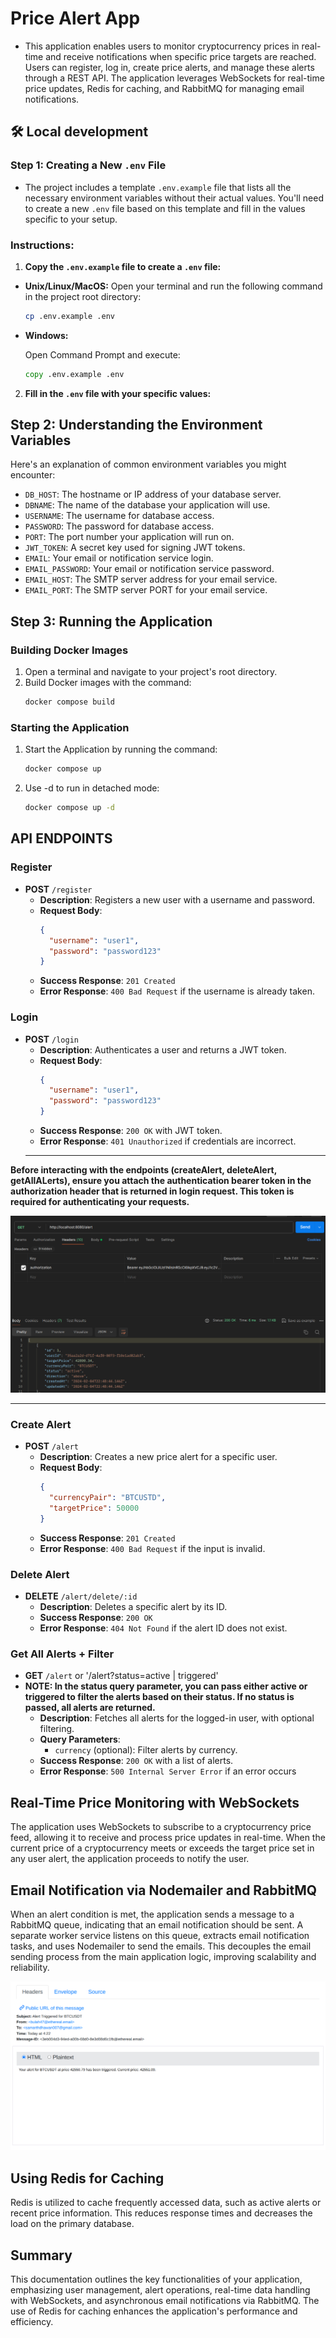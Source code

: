 # Price Alert App

- This application enables users to monitor cryptocurrency prices in real-time and receive notifications when specific price targets are reached. Users can register, log in, create price alerts, and manage these alerts through a REST API. The application leverages WebSockets for real-time price updates, Redis for caching, and RabbitMQ for managing email notifications.

## 🛠️ Local development

### Step 1: Creating a New `.env` File

- The project includes a template `.env.example` file that lists all the necessary environment variables without their actual values. You'll need to create a new `.env` file based on this template and fill in the values specific to your setup.

### Instructions:

1. **Copy the `.env.example` file to create a `.env` file:**

- **Unix/Linux/MacOS:**
  Open your terminal and run the following command in the project root directory:

  ```bash
  cp .env.example .env
  ```

- **Windows:**

  Open Command Prompt and execute:

  ```cmd
  copy .env.example .env
  ```

2. **Fill in the `.env` file with your specific values:**

## Step 2: Understanding the Environment Variables

Here's an explanation of common environment variables you might encounter:

- `DB_HOST`: The hostname or IP address of your database server.
- `DBNAME`: The name of the database your application will use.
- `USERNAME`: The username for database access.
- `PASSWORD`: The password for database access.
- `PORT`: The port number your application will run on.
- `JWT_TOKEN`: A secret key used for signing JWT tokens.
- `EMAIL`: Your email or notification service login.
- `EMAIL_PASSWORD`: Your email or notification service password.
- `EMAIL_HOST`: The SMTP server address for your email service.
- `EMAIL_PORT`: The SMTP server PORT for your email service.

## Step 3: Running the Application

### Building Docker Images

1. Open a terminal and navigate to your project's root directory.
2. Build Docker images with the command:
   ```sh
   docker compose build
   ```

### Starting the Application

1. Start the Application by running the command:

   ```sh
   docker compose up
   ```

2. Use -d to run in detached mode:

   ```sh
   docker compose up -d
   ```

## API ENDPOINTS

### Register

- **POST** `/register`
  - **Description**: Registers a new user with a username and password.
  - **Request Body**:
    ```json
    {
      "username": "user1",
      "password": "password123"
    }
    ```
  - **Success Response**: `201 Created`
  - **Error Response**: `400 Bad Request` if the username is already taken.

### Login

- **POST** `/login`
  - **Description**: Authenticates a user and returns a JWT token.
  - **Request Body**:
    ```json
    {
      "username": "user1",
      "password": "password123"
    }
    ```
  - **Success Response**: `200 OK` with JWT token.
  - **Error Response**: `401 Unauthorized` if credentials are incorrect.
  <hr>

**Before interacting with the endpoints (createAlert, deleteAlert, getAllALerts), ensure you attach the authentication bearer token in the authorization header that is returned in login request. This token is required for authenticating your requests.**

![Alt text](./images/auth.png)

<hr>

### Create Alert

- **POST** `/alert`
  - **Description**: Creates a new price alert for a specific user.
  - **Request Body**:
    ```json
    {
      "currencyPair": "BTCUSTD",
      "targetPrice": 50000
    }
    ```
  - **Success Response**: `201 Created`
  - **Error Response**: `400 Bad Request` if the input is invalid.

### Delete Alert

- **DELETE** `/alert/delete/:id`
  - **Description**: Deletes a specific alert by its ID.
  - **Success Response**: `200 OK`
  - **Error Response**: `404 Not Found` if the alert ID does not exist.

### Get All Alerts + Filter

- **GET** `/alert` or '/alert?status=active | triggered'
- **NOTE: In the status query parameter, you can pass either active or triggered to filter the alerts based on their status. If no status is passed, all alerts are returned.**
  - **Description**: Fetches all alerts for the logged-in user, with optional filtering.
  - **Query Parameters**:
    - `currency` (optional): Filter alerts by currency.
  - **Success Response**: `200 OK` with a list of alerts.
  - **Error Response**: `500 Internal Server Error` if an error occurs

## Real-Time Price Monitoring with WebSockets

The application uses WebSockets to subscribe to a cryptocurrency price feed, allowing it to receive and process price updates in real-time. When the current price of a cryptocurrency meets or exceeds the target price set in any user alert, the application proceeds to notify the user.

## Email Notification via Nodemailer and RabbitMQ

When an alert condition is met, the application sends a message to a RabbitMQ queue, indicating that an email notification should be sent. A separate worker service listens on this queue, extracts email notification tasks, and uses Nodemailer to send the emails. This decouples the email sending process from the main application logic, improving scalability and reliability.

![Alt text](./images/email.png)

## Using Redis for Caching

Redis is utilized to cache frequently accessed data, such as active alerts or recent price information. This reduces response times and decreases the load on the primary database.

## Summary

This documentation outlines the key functionalities of your application, emphasizing user management, alert operations, real-time data handling with WebSockets, and asynchronous email notifications via RabbitMQ. The use of Redis for caching enhances the application's performance and efficiency.
